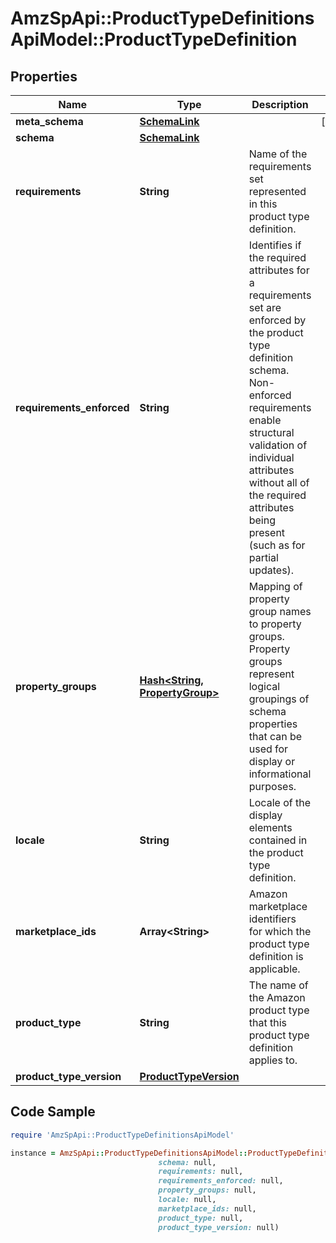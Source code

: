 # AmzSpApi::ProductTypeDefinitionsApiModel::ProductTypeDefinition

## Properties

Name | Type | Description | Notes
------------ | ------------- | ------------- | -------------
**meta_schema** | [**SchemaLink**](SchemaLink.md) |  | [optional] 
**schema** | [**SchemaLink**](SchemaLink.md) |  | 
**requirements** | **String** | Name of the requirements set represented in this product type definition. | 
**requirements_enforced** | **String** | Identifies if the required attributes for a requirements set are enforced by the product type definition schema. Non-enforced requirements enable structural validation of individual attributes without all of the required attributes being present (such as for partial updates). | 
**property_groups** | [**Hash&lt;String, PropertyGroup&gt;**](PropertyGroup.md) | Mapping of property group names to property groups. Property groups represent logical groupings of schema properties that can be used for display or informational purposes. | 
**locale** | **String** | Locale of the display elements contained in the product type definition. | 
**marketplace_ids** | **Array&lt;String&gt;** | Amazon marketplace identifiers for which the product type definition is applicable. | 
**product_type** | **String** | The name of the Amazon product type that this product type definition applies to. | 
**product_type_version** | [**ProductTypeVersion**](ProductTypeVersion.md) |  | 

## Code Sample

```ruby
require 'AmzSpApi::ProductTypeDefinitionsApiModel'

instance = AmzSpApi::ProductTypeDefinitionsApiModel::ProductTypeDefinition.new(meta_schema: null,
                                 schema: null,
                                 requirements: null,
                                 requirements_enforced: null,
                                 property_groups: null,
                                 locale: null,
                                 marketplace_ids: null,
                                 product_type: null,
                                 product_type_version: null)
```


